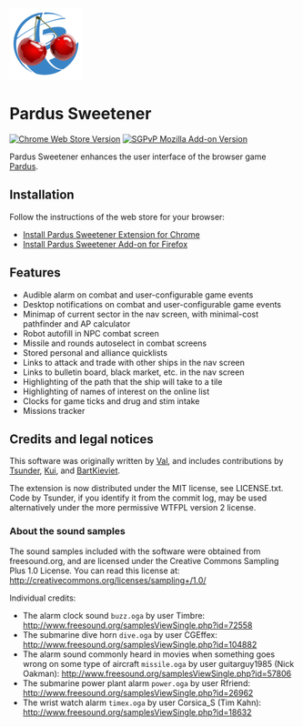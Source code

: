 ![Pardus Sweetener Logo](https://github.com/valitas/Pardus-Sweetener/blob/master/src/icons/128.png?raw=true)

# Pardus Sweetener

[![Chrome Web Store Version](https://img.shields.io/chrome-web-store/v/ejnppkfdhdnchkcdblfddedelmbpoklo)](https://chromewebstore.google.com/detail/ejnppkfdhdnchkcdblfddedelmbpoklo)
[![SGPvP Mozilla Add-on Version](https://img.shields.io/amo/v/pardus-sweetener)
](https://addons.mozilla.org/en-US/firefox/addon/pardus-sweetener/)

Pardus Sweetener enhances the user interface of the browser game
[Pardus](https://www.pardus.at/).

## Installation

Follow the instructions of the web store for your browser:

* [Install Pardus Sweetener Extension for Chrome](https://chrome.google.com/webstore/detail/ejnppkfdhdnchkcdblfddedelmbpoklo)
* [Install Pardus Sweetener Add-on for Firefox](https://addons.mozilla.org/en-GB/firefox/addon/pardus-sweetener/)

## Features

 * Audible alarm on combat and user-configurable game events
 * Desktop notifications on combat and user-configurable game events
 * Minimap of current sector in the nav screen, with minimal-cost pathfinder and
   AP calculator
 * Robot autofill in NPC combat screen
 * Missile and rounds autoselect in combat screens
 * Stored personal and alliance quicklists
 * Links to attack and trade with other ships in the nav screen
 * Links to bulletin board, black market, etc. in the nav screen
 * Highlighting of the path that the ship will take to a tile
 * Highlighting of names of interest on the online list
 * Clocks for game ticks and drug and stim intake
 * Missions tracker

## Credits and legal notices

This software was originally written by [Val](https://github.com/valitas), and
includes contributions by [Tsunder](https://github.com/Tsunder),
[Kui](https://github.com/likuilin), and
[BartKieviet](https://github.com/BartKieviet).

The extension is now distributed under the MIT license, see LICENSE.txt. Code by
Tsunder, if you identify it from the commit log, may be used alternatively under
the more permissive WTFPL version 2 license.

### About the sound samples

The sound samples included with the software were obtained from freesound.org,
and are licensed under the Creative Commons Sampling Plus 1.0 License.  You can
read this license at: http://creativecommons.org/licenses/sampling+/1.0/

Individual credits:

 * The alarm clock sound `buzz.oga` by user Timbre:
   http://www.freesound.org/samplesViewSingle.php?id=72558
 * The submarine dive horn `dive.oga` by user CGEffex:
   http://www.freesound.org/samplesViewSingle.php?id=104882
 * The alarm sound commonly heard in movies when something goes wrong
   on some type of aircraft `missile.oga` by user guitarguy1985 (Nick
   Oakman):
   http://www.freesound.org/samplesViewSingle.php?id=57806
 * The submarine power plant alarm `power.oga` by user Rfriend:
   http://www.freesound.org/samplesViewSingle.php?id=26962
 * The wrist watch alarm `timex.oga` by user Corsica_S (Tim Kahn):
   http://www.freesound.org/samplesViewSingle.php?id=18632
